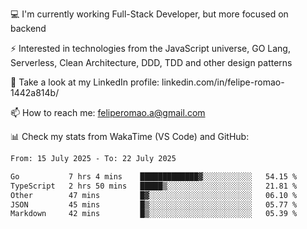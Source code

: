 💻 I'm currently working Full-Stack Developer, but more focused on backend

⚡ Interested in technologies from the JavaScript universe, GO Lang, Serverless, Clean Architecture, DDD, TDD and other design patterns

👥 Take a look at my LinkedIn profile: linkedin.com/in/felipe-romao-1442a814b/

📫 How to reach me: feliperomao.a@gmail.com

📊 Check my stats from WakaTime (VS Code) and GitHub:

<!--START_SECTION:waka-->

```txt
From: 15 July 2025 - To: 22 July 2025

Go           7 hrs 4 mins    █████████████▓░░░░░░░░░░░   54.15 %
TypeScript   2 hrs 50 mins   █████▒░░░░░░░░░░░░░░░░░░░   21.81 %
Other        47 mins         █▓░░░░░░░░░░░░░░░░░░░░░░░   06.10 %
JSON         45 mins         █▒░░░░░░░░░░░░░░░░░░░░░░░   05.77 %
Markdown     42 mins         █▒░░░░░░░░░░░░░░░░░░░░░░░   05.39 %
```

<!--END_SECTION:waka-->
